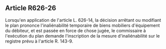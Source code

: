 Article R626-26
----
Lorsqu'en application de l'article L. 626-14, la décision arrêtant ou modifiant
le plan prononce l'inaliénabilité temporaire de biens mobiliers d'équipement du
débiteur, et est passée en force de chose jugée, le commissaire à l'exécution du
plan demande l'inscription de la mesure d'inaliénabilité sur le registre prévu à
l'article R. 143-9.
